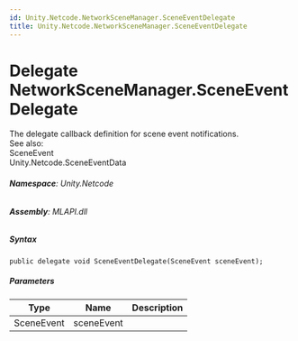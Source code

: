 ```yaml
---
id: Unity.Netcode.NetworkSceneManager.SceneEventDelegate
title: Unity.Netcode.NetworkSceneManager.SceneEventDelegate
---
```


# Delegate NetworkSceneManager.SceneEventDelegate


The delegate callback definition for scene event notifications.  
See also:  
SceneEvent  
Unity.Netcode.SceneEventData






###### **Namespace**: Unity.Netcode

###### **Assembly**: MLAPI.dll

##### Syntax


``` lang-csharp
public delegate void SceneEventDelegate(SceneEvent sceneEvent);
```



##### Parameters

| Type       | Name       | Description |
|------------|------------|-------------|
| SceneEvent | sceneEvent |             |



